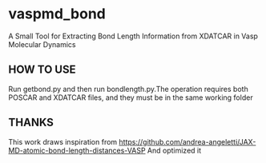 # vaspmd_bond
A Small Tool for Extracting Bond Length Information from XDATCAR in Vasp Molecular Dynamics
## HOW TO USE
Run getbond.py and then run bondlength.py.The operation requires both POSCAR and XDATCAR files, and they must be in the same working folder
## THANKS
This work draws inspiration from https://github.com/andrea-angeletti/JAX-MD-atomic-bond-length-distances-VASP And optimized it

